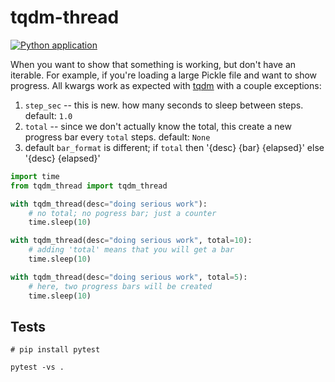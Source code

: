 tqdm-thread
===========
[![Python application](https://github.com/riklopfer/tqdm-thread/actions/workflows/python-app.yml/badge.svg)](https://github.com/riklopfer/tqdm-thread/actions/workflows/python-app.yml)

When you want to show that something is working, but don't have an iterable. For example, if you're loading a large
Pickle file and want to show progress. All kwargs work as expected with [tqdm](https://tqdm.github.io/docs/tqdm/#__init__) with a couple exceptions:

1. `step_sec` -- this is new. how many seconds to sleep between steps. default: `1.0`
1. `total` -- since we don't actually know the total, this create a new progress bar every `total` steps. default: `None`
1. default `bar_format` is different; if `total` then '{desc} {bar} {elapsed}' else '{desc} {elapsed}'

```python
import time
from tqdm_thread import tqdm_thread

with tqdm_thread(desc="doing serious work"):
    # no total; no pogress bar; just a counter
    time.sleep(10)

with tqdm_thread(desc="doing serious work", total=10):
    # adding 'total' means that you will get a bar
    time.sleep(10)

with tqdm_thread(desc="doing serious work", total=5):
    # here, two progress bars will be created
    time.sleep(10)


```


Tests
-----

```shell
# pip install pytest

pytest -vs .
```
